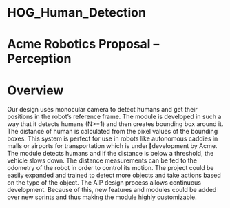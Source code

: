 # HOG_Human_Detection
# Acme Robotics Proposal – Perception

# Overview
Our design uses monocular camera to detect humans and get their positions in the robot’s reference frame. The module is developed in such a way that it detects humans (N>=1) and 
then creates bounding box around it. The distance of human is calculated from the pixel values of the bounding boxes. This system is perfect for use in robots like autonomous caddies in 
malls or airports for transportation which is underdevelopment by Acme. The module detects humans and if the distance is below a threshold, the vehicle slows down. The 
distance measurements can be fed to the odometry of the robot in order to control its motion. The project could be easily expanded and trained to detect more objects and take actions based on the type of the object.
The AIP design process allows continuous development. Because of this, new features and modules could be added over new sprints and thus making the module highly
customizable.
